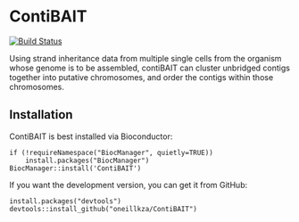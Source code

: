 # ContiBAIT

[![Build Status](https://travis-ci.org/oneillkza/ContiBAIT.svg?branch=master)](https://travis-ci.org/oneillkza/ContiBAIT)

Using strand inheritance data from multiple single cells from the organism whose genome is to be assembled, contiBAIT can cluster unbridged contigs together into putative chromosomes, and order the contigs within those chromosomes.

## Installation

ContiBAIT is best installed via Bioconductor:

```{r}
if (!requireNamespace("BiocManager", quietly=TRUE))
    install.packages("BiocManager")
BiocManager::install('ContiBAIT')
```

If you want the development version, you can get it from GitHub:

```{r}
install.packages("devtools")
devtools::install_github("oneillkza/ContiBAIT")
```

